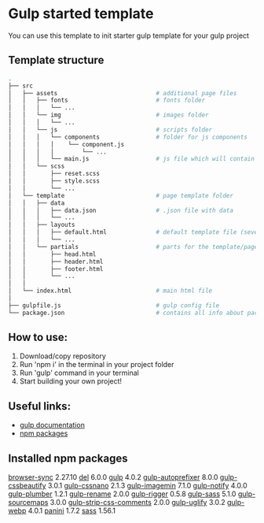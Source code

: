 # Gulp started template
You can use this template to init starter gulp template for your gulp project

## Template structure 
```bash
.
├── src
│   ├── assets                            # additional page files
│   │   ├── fonts                         # fonts folder
│   │   │   └── ...
│   │   └── img                           # images folder
│   │   │   └── ...
│   │   └── js                            # scripts folder
│   │   │   └── components                # folder for js components
│   │   │   │    └── component.js
│   │   │   │        └── ...
│   │   │   └── main.js                   # js file which will contain all the code from /components/*name*.js files
│   │   └── scss
│   │       ├── reset.scss
│   │       ├── style.scss
│   │       └── ...
│   └── template                          # page template folder
│   │   ├── data
│   │   │   ├── data.json                 # .json file with data
│   │   │   └── ...
│   │   ├── layouts
│   │   │   ├── default.html              # default template file (several tempaltes could be created)
│   │   │   └── ...
│   │   └── partials                      # parts for the template/page
│   │       ├── head.html
│   │       ├── header.html
│   │       ├── footer.html
│   │       └── ...
│   │    
│   └── index.html                        # main html file
│
├── gulpfile.js                           # gulp config file
└── package.json                          # contains all info about packages/project
```

## How to use:  
1. Download/copy repository 
2. Run 'npm i' in the terminal in your project folder
3. Run 'gulp' command in your terminal 
4. Start building your own project!

## Useful links:
- [gulp documentation](https://gulpjs.com/)
- [npm packages](https://www.npmjs.com/)

## Installed npm packages
[browser-sync](https://www.npmjs.com/) 2.27.10
[del](https://www.npmjs.com/) 6.0.0
[gulp](https://www.npmjs.com/) 4.0.2
[gulp-autoprefixer](https://www.npmjs.com/) 8.0.0
[gulp-cssbeautify](https://www.npmjs.com/) 3.0.1
[gulp-cssnano](https://www.npmjs.com/) 2.1.3
[gulp-imagemin](https://www.npmjs.com/) 7.1.0
[gulp-notify](https://www.npmjs.com/) 4.0.0
[gulp-plumber](https://www.npmjs.com/) 1.2.1
[gulp-rename](https://www.npmjs.com/) 2.0.0
[gulp-rigger](https://www.npmjs.com/) 0.5.8
[gulp-sass](https://www.npmjs.com/) 5.1.0
[gulp-sourcemaps](https://www.npmjs.com/) 3.0.0
[gulp-strip-css-comments](https://www.npmjs.com/) 2.0.0
[gulp-uglify](https://www.npmjs.com/) 3.0.2
[gulp-webp](https://www.npmjs.com/) 4.0.1
[panini](https://www.npmjs.com/) 1.7.2
[sass](https://www.npmjs.com/) 1.56.1
